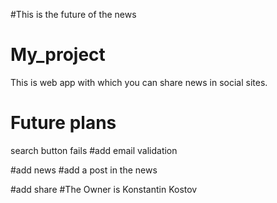 #This is the future of the  news
# My_project
This is web app with which you can share news in social sites.
# Future plans
search button fails
#add email validation

#add news 
#add a post in the news

#add share 
#The Owner is Konstantin Kostov
